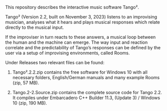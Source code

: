 This repository describes the interactive music software Tango².

Tango² (Version 2.2, built on November 3, 2023) listens to an improvising musician, analyses what it hears and plays musical responses which relate directly to the musical input.

If the improviser in turn reacts to these answers, a musical loop between the human and the machine can emerge. The way input and reaction correlate and the predictability of Tango’s responses can be defined by the user via a setup of improvising environments, called Rooms.

Under Releases two relevant files can be found:
1. Tango².2.2.zip
contains the free software for Windows 10 with all necessary folders, English/German manuals and many example Rooms (zip, 57 MB).

2.  Tango.2-2.Source.zip 
contains the complete source code for Tango 2.2. It compiles under Embarcadero C++ Builder 11.3, (Update 3) / Windows 10 (zip, 190 MB).


